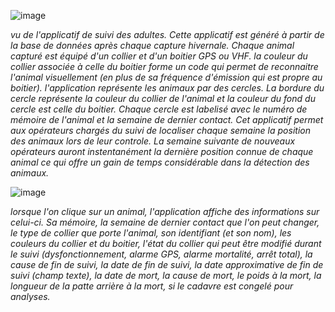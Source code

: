 
![image](https://user-images.githubusercontent.com/39738426/124928916-53791c80-e000-11eb-8fcd-44d378d3c8eb.png)

*vu de l'applicatif de suivi des adultes. Cette applicatif est généré à partir de la base de données après chaque capture hivernale. Chaque animal capturé est équipé d'un collier et d'un boitier GPS ou VHF. la couleur du collier associée à celle du boitier forme un code qui permet de reconnaitre l'animal visuellement (en plus de sa fréquence d'émission qui est propre au boitier). l'application représente les animaux par des cercles. La bordure du cercle représente la couleur du collier de l'animal et la couleur du fond du cercle est celle du boitier. Chaque cercle est labelisé avec le numéro de mémoire de l'animal et la semaine de dernier contact. Cet applicatif permet aux opérateurs chargés du suivi de localiser chaque semaine la position des animaux lors de leur controle. La semaine suivante de nouveaux opérateurs auront instentanément la dernière position connue de chaque animal ce qui offre un gain de temps considérable dans la détection des animaux.*

![image](https://user-images.githubusercontent.com/39738426/124930439-a0112780-e001-11eb-8a05-0a14a57cf621.png)

*lorsque l'on clique sur un animal, l'application affiche des informations sur celui-ci. Sa mémoire, la semaine de dernier contact que l'on peut changer, le type de collier que porte l'animal, son identifiant (et son nom), les couleurs du collier et du boitier, l'état du collier qui peut être modifié durant le suivi (dysfonctionnement, alarme GPS, alarme mortalité, arrêt total), la cause de fin de suivi, la date de fin de suivi, la date approximative de fin de suivi (champ texte), la date de mort, la cause de mort, le poids à la mort, la longueur de la patte arrière à la mort, si le cadavre est congelé pour analyses.*
